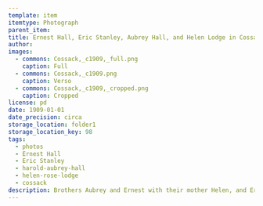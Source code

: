 ```yaml
---
template: item
itemtype: Photograph
parent_item: 
title: Ernest Hall, Eric Stanley, Aubrey Hall, and Helen Lodge in Cossack, c. 1909
author: 
images:
  - commons: Cossack,_c1909,_full.png
    caption: Full
  - commons: Cossack,_c1909.png
    caption: Verso
  - commons: Cossack,_c1909,_cropped.png
    caption: Cropped
license: pd
date: 1909-01-01
date_precision: circa
storage_location: folder1
storage_location_key: 98
tags:
  - photos
  - Ernest Hall
  - Eric Stanley
  - harold-aubrey-hall
  - helen-rose-lodge
  - cossack
description: Brothers Aubrey and Ernest with their mother Helen, and Eric Stanley, in Cossack in Western Australia.
---
```

